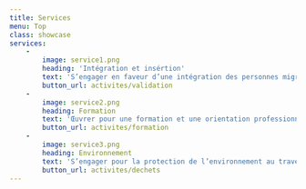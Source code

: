 ```yaml
---
title: Services
menu: Top
class: showcase
services:
    -
        image: service1.png
        heading: 'Intégration et insértion'
        text: 'S’engager en faveur d’une intégration des personnes migrantes à Genève et travailler dans la problématique de l’insertion pour mieux vivre ensemble'
        button_url: activites/validation
    -
        image: service2.png
        heading: Formation
        text: 'Œuvrer pour une formation et une orientation professionnelle pour tous'
        button_url: activites/formation
    -
        image: service3.png
        heading: Environnement
        text: 'S’engager pour la protection de l’environnement au travers de la sensibilisation et des actions durables'
        button_url: activites/dechets
---
```


